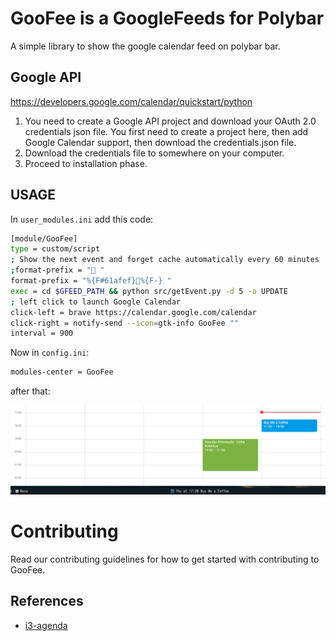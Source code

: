 # GooFee is a GoogleFeeds for Polybar 

A simple library to show the google calendar feed on polybar bar.

## Google API
https://developers.google.com/calendar/quickstart/python

1. You need to create a Google API project and download your OAuth 2.0 credentials json file.
You first need to create a project here, then add Google Calendar support, then download the credentials.json file.
2. Download the credentials file to somewhere on your computer.
3. Proceed to installation phase.


## USAGE

In `user_modules.ini` add this code:

```bash
[module/GooFee]
type = custom/script
; Show the next event and forget cache automatically every 60 minutes
;format-prefix = " "
format-prefix = "%{F#61afef}%{F-} " 
exec = cd $GFEED_PATH && python src/getEvent.py -d 5 -o UPDATE
; left click to launch Google Calendar
click-left = brave https://calendar.google.com/calendar
click-right = notify-send --icon=gtk-info GooFee ""
interval = 900
```

Now in `config.ini`:

```bash
modules-center = GooFee
```

after that:

![](figures/coffee.png)

# Contributing
Read our contributing guidelines for how to get started with contributing to GooFee.

## References

- [i3-agenda](Publichttps://github.com/rosenpin/i3-agenda)


